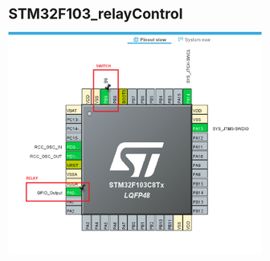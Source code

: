 # STM32F103_relayControl

<img src="https://github.com/ozgedurgut/STM32F103_relayControl/blob/main/RELAY%20PIN.png"   >
